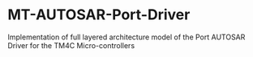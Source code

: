 # MT-AUTOSAR-Port-Driver
Implementation of full layered architecture model of the Port AUTOSAR Driver for the TM4C Micro-controllers
